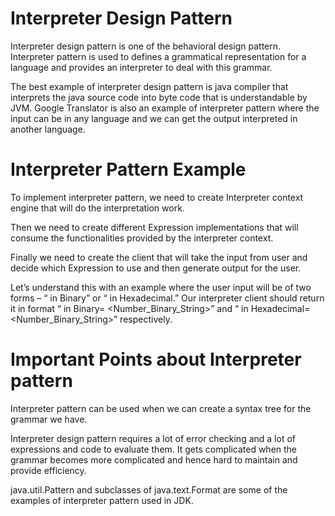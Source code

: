 # **Interpreter Design Pattern**

Interpreter design pattern is one of the behavioral design pattern. Interpreter pattern is used to defines a grammatical 
representation for a language and provides an interpreter to deal with this grammar.

The best example of interpreter design pattern is java compiler that interprets the java source code into byte code that 
is understandable by JVM. Google Translator is also an example of interpreter pattern where the input can be in any 
language and we can get the output interpreted in another language.

# Interpreter Pattern Example

To implement interpreter pattern, we need to create Interpreter context engine that will do the interpretation work.

Then we need to create different Expression implementations that will consume the functionalities provided by the 
interpreter context.

Finally we need to create the client that will take the input from user and decide which Expression to use and then 
generate output for the user.

Let’s understand this with an example where the user input will be of two forms – “<Number> in Binary” or “<Number> in 
Hexadecimal.” Our interpreter client should return it in format “<Number> in Binary= <Number_Binary_String>” and “<Number> 
in Hexadecimal= <Number_Binary_String>” respectively.

# Important Points about Interpreter pattern

Interpreter pattern can be used when we can create a syntax tree for the grammar we have.

Interpreter design pattern requires a lot of error checking and a lot of expressions and code to evaluate them. It gets 
complicated when the grammar becomes more complicated and hence hard to maintain and provide efficiency.

java.util.Pattern and subclasses of java.text.Format are some of the examples of interpreter pattern used in JDK.
